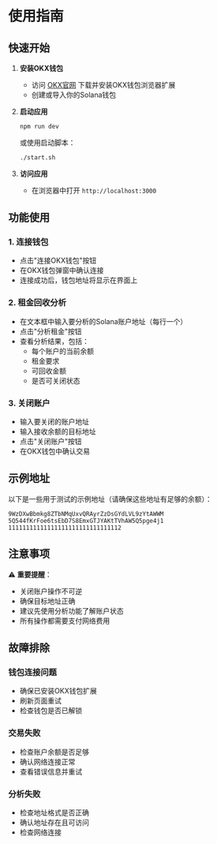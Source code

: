 # 使用指南

## 快速开始

1. **安装OKX钱包**
   - 访问 [OKX官网](https://www.okx.com/web3) 下载并安装OKX钱包浏览器扩展
   - 创建或导入你的Solana钱包

2. **启动应用**
   ```bash
   npm run dev
   ```
   或使用启动脚本：
   ```bash
   ./start.sh
   ```

3. **访问应用**
   - 在浏览器中打开 `http://localhost:3000`

## 功能使用

### 1. 连接钱包
- 点击"连接OKX钱包"按钮
- 在OKX钱包弹窗中确认连接
- 连接成功后，钱包地址将显示在界面上

### 2. 租金回收分析
- 在文本框中输入要分析的Solana账户地址（每行一个）
- 点击"分析租金"按钮
- 查看分析结果，包括：
  - 每个账户的当前余额
  - 租金要求
  - 可回收金额
  - 是否可关闭状态

### 3. 关闭账户
- 输入要关闭的账户地址
- 输入接收余额的目标地址
- 点击"关闭账户"按钮
- 在OKX钱包中确认交易

## 示例地址

以下是一些用于测试的示例地址（请确保这些地址有足够的余额）：

```
9WzDXwBbmkg8ZTbNMqUxvQRAyrZzDsGYdLVL9zYtAWWM
5Q544fKrFoe6tsEbD7S8EmxGTJYAKtTVhAW5Q5pge4j1
11111111111111111111111111111112
```

## 注意事项

⚠️ **重要提醒**：
- 关闭账户操作不可逆
- 确保目标地址正确
- 建议先使用分析功能了解账户状态
- 所有操作都需要支付网络费用

## 故障排除

### 钱包连接问题
- 确保已安装OKX钱包扩展
- 刷新页面重试
- 检查钱包是否已解锁

### 交易失败
- 检查账户余额是否足够
- 确认网络连接正常
- 查看错误信息并重试

### 分析失败
- 检查地址格式是否正确
- 确认地址存在且可访问
- 检查网络连接
